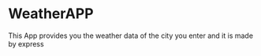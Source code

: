 # WeatherAPP
This App provides you the weather data of the city you enter and it is made by express
